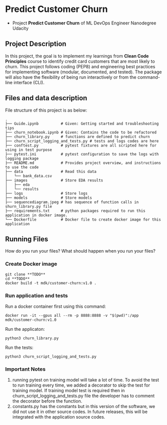 # Predict Customer Churn

- Project **Predict Customer Churn** of ML DevOps Engineer Nanodegree Udacity

## Project Description
In this project, the goal is to implement my learnings from **Clean Code Principles** course to identify credit card customers that are most likely to churn. This project follows coding (PEP8) and engineering best practices for implementing software (modular, documented, and tested). The package will also have the flexibility of being run interactively or from the command-line interface (CLI).  

## Files and data description

File structure of this project is as below:  
```
.
├── Guide.ipynb          # Given: Getting started and troubleshooting tips
├── churn_notebook.ipynb # Given: Contains the code to be refactored
├── churn_library.py     # functions are defined to predict churn
├── churn_script_logging_and_tests.py # tests and logs codes are here
├── conftest.py          # pytest fixtures are all scripted here for using in test purpose
├── pytest.ini           # pytest configuration to save the logs with logging package
├── README.md            # Provides project overview, and instructions to use the code
├── data                 # Read this data
│   └── bank_data.csv
├── images               # Store EDA results 
│   ├── eda
│   └── results
├── logs				 # Store logs
├── models               # Store models
├── sequencediagram.jpeg # has sequence of function calls in shurn_library.py file
├── requirements.txt     # python packages required to run this application in docker image.
└── Dockerfile           # Docker file to create docker image for this application
```  

## Running Files
How do you run your files? What should happen when you run your files?

### Create Docker image
```
git clone **TODO**
cd **TODO**
docker build -t mdk/customer-churn:v1.0 .
```

### Run application and tests

Run a docker container first using this command: 
```
docker run -it --gpus all --rm -p 8888:8888 -v "$(pwd)":/app mdk/customer-churn:v1.0
```

Run the applicaton:
```
python3 churn_library.py
```
Run the tests:
```
python3 churn_script_logging_and_tests.py
```


### Important Notes
1. running pytest on training model will take a lot of time. To avoid the test to run training every time, we added a decorator to skip the test for training model. If training model test is required then in churn_script_logging_and_tests.py file the developer has to comment the decorator before the function.   
2. constants.py has the constants but in this version of the software, we did not use it in other source codes. In future releases, this will be integrated with the application source codes.  

